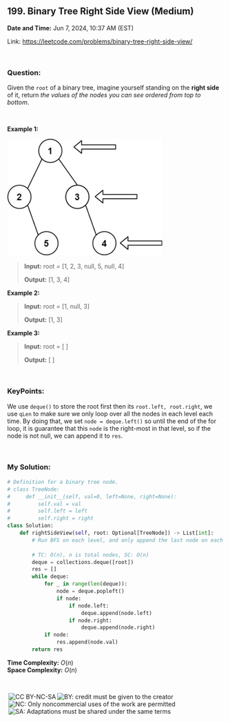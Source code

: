 ## 199. Binary Tree Right Side View (Medium)
**Date and Time:** Jun 7, 2024, 10:37 AM (EST)

Link: https://leetcode.com/problems/binary-tree-right-side-view/

<br>

### Question:
Given the `root` of a binary tree, imagine yourself standing on the **right side** of it, return _the values of the nodes you can see ordered from top to bottom_.

<br>

**Example 1:**

<img src="../images/199_1.jpg" alt="drawing" width="360"/>

> **Input:** root = [1, 2, 3, null, 5, null, 4]
> 
> **Output:** [1, 3, 4]

**Example 2:**
> **Input:** root = [1, null, 3]
> 
> **Output:** [1, 3]

**Example 3:**
> **Input:** root = [ ]
> 
> **Output:** [ ]

<br>

### KeyPoints:
We use `deque()` to store the root first then its `root.left, root.right`, we use `qLen` to make sure we only loop over all the nodes in each level each time. By doing that, we set `node = deque.left()` so until the end of the for loop, it is guarantee that this `node` is the right-most in that level, so if the node is not null, we can append it to `res`.

<br>

### My Solution:
```python
# Definition for a binary tree node.
# class TreeNode:
#     def __init__(self, val=0, left=None, right=None):
#         self.val = val
#         self.left = left
#         self.right = right
class Solution:
    def rightSideView(self, root: Optional[TreeNode]) -> List[int]:
        # Run BFS on each level, and only append the last node on each level to res[]

        # TC: O(n), n is total nodes, SC: O(n)
        deque = collections.deque([root])
        res = []
        while deque:
            for _ in range(len(deque)):
                node = deque.popleft()
                if node:
                    if node.left:
                        deque.append(node.left)
                    if node.right:
                        deque.append(node.right)
            if node:
                res.append(node.val)
        return res
```
**Time Complexity:** $O(n)$ <br>
**Space Complexity:** $O(n)$

<br>

<img style="height:22px!important;margin-left:3px;vertical-align:text-bottom;" src="https://mirrors.creativecommons.org/presskit/icons/cc.svg?ref=chooser-v1" alt="CC BY-NC-SA" title="CC BY-NC-SA"><img style="height:22px!important;margin-left:3px;vertical-align:text-bottom;" src="https://mirrors.creativecommons.org/presskit/icons/by.svg?ref=chooser-v1" alt="BY: credit must be given to the creator" title="BY: credit must be given to the creator"><img style="height:22px!important;margin-left:3px;vertical-align:text-bottom;" src="https://mirrors.creativecommons.org/presskit/icons/nc.svg?ref=chooser-v1" alt="NC: Only noncommercial uses of the work are permitted" title="NC: Only noncommercial uses of the work are permitted"><img style="height:22px!important;margin-left:3px;vertical-align:text-bottom;" src="https://mirrors.creativecommons.org/presskit/icons/sa.svg?ref=chooser-v1" alt="SA: Adaptations must be shared under the same terms" title="SA: Adaptations must be shared under the same terms">